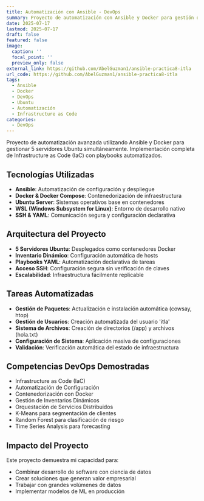 ```yaml
---
title: Automatización con Ansible - DevOps
summary: Proyecto de automatización con Ansible y Docker para gestión de 5 servidores Ubuntu
date: 2025-07-17
lastmod: 2025-07-17
draft: false
featured: false
image:
  caption: ''
  focal_point: ''
  preview_only: false
external_link: https://github.com/AbelGuzman1/ansible-practica8-itla
url_code: https://github.com/AbelGuzman1/ansible-practica8-itla
tags:
  - Ansible
  - Docker
  - DevOps
  - Ubuntu
  - Automatización
  - Infrastructure as Code
categories:
  - DevOps
---
```


Proyecto de automatización avanzada utilizando Ansible y Docker para gestionar 5 servidores Ubuntu simultáneamente. Implementación completa de Infrastructure as Code (IaC) con playbooks automatizados.

<!--more-->

## Tecnologías Utilizadas

- **Ansible**: Automatización de configuración y despliegue
- **Docker & Docker Compose**: Contenedorización de infraestructura
- **Ubuntu Server**: Sistemas operativos base en contenedores
- **WSL (Windows Subsystem for Linux)**: Entorno de desarrollo nativo
- **SSH & YAML**: Comunicación segura y configuración declarativa

## Arquitectura del Proyecto

- **5 Servidores Ubuntu**: Desplegados como contenedores Docker
- **Inventario Dinámico**: Configuración automática de hosts
- **Playbooks YAML**: Automatización declarativa de tareas
- **Acceso SSH**: Configuración segura sin verificación de claves
- **Escalabilidad**: Infraestructura fácilmente replicable

## Tareas Automatizadas

- **Gestión de Paquetes**: Actualización e instalación automática (cowsay, htop)
- **Gestión de Usuarios**: Creación automatizada del usuario 'itla'
- **Sistema de Archivos**: Creación de directorios (/app) y archivos (hola.txt)
- **Configuración de Sistema**: Aplicación masiva de configuraciones
- **Validación**: Verificación automática del estado de infraestructura

## Competencias DevOps Demostradas

- Infrastructure as Code (IaC)
- Automatización de Configuración
- Contenedorización con Docker
- Gestión de Inventarios Dinámicos
- Orquestación de Servicios Distribuidos
- K-Means para segmentación de clientes
- Random Forest para clasificación de riesgo
- Time Series Analysis para forecasting

## Impacto del Proyecto

Este proyecto demuestra mi capacidad para:
- Combinar desarrollo de software con ciencia de datos
- Crear soluciones que generan valor empresarial
- Trabajar con grandes volúmenes de datos
- Implementar modelos de ML en producción

